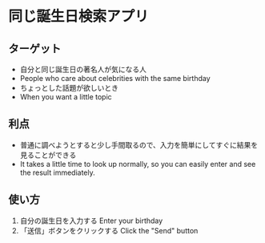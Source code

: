 # 同じ誕生日検索アプリ

## ターゲット
- 自分と同じ誕生日の著名人が気になる人
- People who care about celebrities with the same birthday
- ちょっとした話題が欲しいとき
- When you want a little topic

## 利点
- 普通に調べようとすると少し手間取るので、入力を簡単にしてすぐに結果を見ることができる
- It takes a little time to look up normally, so you can easily enter and see the result immediately.

## 使い方
1. 自分の誕生日を入力する Enter your birthday
2. 「送信」ボタンをクリックする  Click the "Send" button
